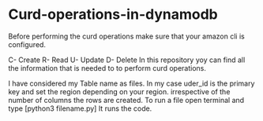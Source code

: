 # Curd-operations-in-dynamodb


Before performing the curd operations make sure that your amazon cli is configured.

C- Create
R- Read
U- Update
D- Delete
  In this repository yoy can find all the information that is needed to to perform curd operations.


I have considered my Table name as files.
In my case uder_id is the primary key and set the region depending on your region.
irrespective of the number of columns the rows are created.
To run a file open terminal and type [python3 filename.py] It runs the code.
